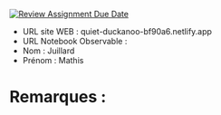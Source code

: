 [![Review Assignment Due Date](https://classroom.github.com/assets/deadline-readme-button-22041afd0340ce965d47ae6ef1cefeee28c7c493a6346c4f15d667ab976d596c.svg)](https://classroom.github.com/a/h1JIia0L)
- URL site WEB : quiet-duckanoo-bf90a6.netlify.app
- URL Notebook Observable :
- Nom : Juillard
- Prénom : Mathis

# Remarques :
